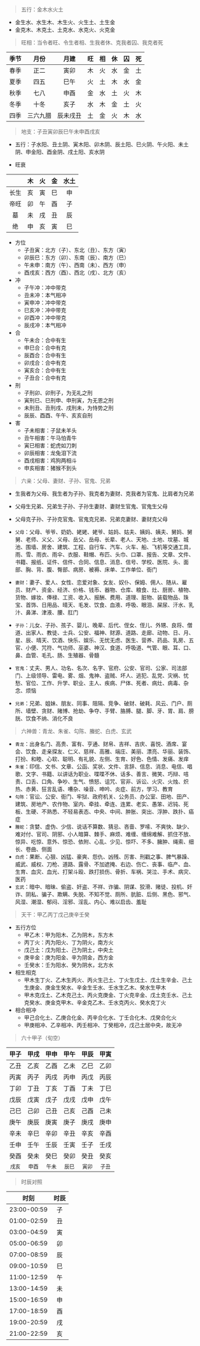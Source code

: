 > 五行：金木水火土
- 金生水、水生木、木生火、火生土、土生金
- 金克木、木克土、土克水、水克火、火克金

> 旺相：当令者旺、令生者相、生我者休、克我者囚、我克者死

| 季节 |  月份  | 月建 | 旺 | 相 | 休 | 囚 | 死 |
|:---:|:---:|:---:|:---:|:---:|:---:|:---:|:---:|
| 春季 |  正二  | 寅卯 | 木 | 火 | 水 | 金 | 土 |
| 夏季 |  四五  | 巳午 | 火 | 土 | 木 | 水 | 金 |
| 秋季 |  七八  | 申酉 | 金 | 水 | 土 | 火 | 木 |
| 冬季 |  十冬  | 亥子 | 水 | 木 | 金 | 土 | 火 |
| 四季 |三六九腊|辰未戌丑| 土 | 金 | 火 | 木 | 水 |

> 地支：子丑寅卯辰巳午未申酉戌亥
- 五行：子水阳、丑土阴、寅木阳、卯木阴、辰土阳、巳火阴、午火阳、未土阴、申金阳、酉金阴、戌土阳、亥水阴

- 旺衰

|     | 木 | 火 | 金 | 水土 |
|:---:|:---:|:---:|:---:|:---:|
| 长生 | 亥 | 寅 | 巳 | 申 |
| 帝旺 | 卯 | 午 | 酉 | 子 |
|  墓  | 未 | 戌 | 丑 | 辰 |
|  绝  | 申 | 亥 | 寅 | 巳 |

- 方位
  - 子丑寅：北方（子）、东北（丑）、东方（寅）
  - 卯辰巳：东方（卯）、东南（辰）、南方（巳）
  - 午未申：南方（午）、西南（未）、西方（申）
  - 酉戌亥：西方（酉）、西北（戌）、北方（亥）
- 冲
  - 子午冲：冲中带克
  - 丑未冲：本气相冲
  - 寅申冲：冲中带克
  - 巳亥冲：冲中带克
  - 卯酉冲：冲中带克
  - 辰戌冲：本气相冲
- 合
  - 午未合：合中有生
  - 申巳合：合中有克
  - 辰酉合：合中有生
  - 卯戌合：合中有克
  - 寅亥合：合中有生
  - 子丑合：合中有克
- 刑
  - 子刑卯、卯刑子，为无礼之刑
  - 寅刑巳、巳刑申、申刑寅，为无恩之刑
  - 未刑丑、丑刑戌、戌刑未，为恃势之刑
  - 辰辰、酉酉、午午、亥亥自刑
- 害
  - 子未相害：子鼠未羊头
  - 丑午相害：午马怕青牛
  - 寅巳相害：蛇虎如刀刺
  - 卯辰相害：龙兔泪下流
  - 酉戌相害：鸡狗两相斗
  - 申亥相害：猪猴不到头

> 六亲：父母、妻财、子孙、官鬼、兄弟
- 生我者为父母、我生者为子孙、我克者为妻财、克我者为官鬼、比肩者为兄弟
- 父母生兄弟、兄弟生子孙、子孙生妻财、妻财生官鬼、官鬼生父母
- 父母克子孙、子孙克官鬼、官鬼克兄弟、兄弟克妻财、妻财克父母

- `父母`：父母、爷爷、奶奶、姥姥、姥爷、姑妈、姑夫、姨妈、姨夫、舅妈、舅舅、老师、义父、义母、岳父、岳母、长辈、老人、天地、土地、坟墓、城池、围墙、房舍、建筑、工程、自行车、汽车、火车、船、飞机等交通工具，雨、雪、雨衣、雨伞、衣服、鞋帽、布匹、头巾、口罩、报告、文章、文件、书籍、报纸、证件、信件、合同、信息、消息、信号、学校、医院、头、面部、胸、背、腹、臀部、病房、被褥、床单、工作单位、衙门
- `妻财`：妻子、爱人、女性、恋爱对象、女友、奴仆、保姆、佣人、随从、雇员、财产、资金、经济、价格、钱币、器物、仓库、粮食、灶、厨房、植物、货物、嫁妆、俸禄、工资、收入、报酬、费用、道理、脏物、装载物品、珠宝、首饰、日用品、晴天、毛发、饮食、血液、呼吸、眼泪、屎尿、汗水、乳汁、鼻涕、津液、腰、肛门
- `子孙`：儿女、子孙、孩子、婴儿、晚辈、后代、侄女、侄儿、外甥、良将、僧道、出家人、教徒、士兵、公安、福神、财源、道路、走廊、动物、日、月、星、辰、晴天、饮酒、快乐、娱乐、无忧无虑、医生、营养、药品、乳房、五官、小便、咒符、气功师、巫婆、神汉、食道、呼吸道、气管、眼、耳、口、鼻、血管、毛孔、肠、生殖器、骨髓
- `官鬼`：丈夫、男人、功名、名次、名字、官府、公安、官司、公家、司法部门、上级领导、雷电、雾、烟、鬼神、盗贼、坏人、逃犯、乱党、灾祸、忧愁、官位、工作、升学、职业、主人、疾病、尸体、死者、病灶、病毒、杂念、烦恼
- `兄弟`：兄弟、姐妹、朋友、同事、阻隔、竞争、破财、破耗、风云、门户、厕所、墙壁、贪财、赌博、抢劫、争夺、手臂、胳膊、腿、脚、牙、胃、肩、膀胱、饮食不纳、消化不良

> 六神兽：青龙、朱雀、勾陈、螣蛇、白虎、玄武
- `青龙`：出身名门、高贵、富有、亨通、财帛、吉祥、吉庆、喜悦、酒席、宴会、饮食、走亲探友、仁义、慈祥、高雅、端庄、美丽、漂亮、华丽、装饰、打扮、和睦、心软、聪明、有礼貌、左侧、生育、好色、色情、发痛、发痒
- `朱雀`：印信、文书、文章、公函、奖状、文件、言辞、信息、消息、电信、唱歌、文字、书籍、以讲话为职业、喋喋不休、话多、善言、微笑、巧辩、咭责、口舌、口角、争吵、生气、愤怒、诅咒、官非、诉讼、火灾、火烛、炽热、赤黄、狂言乱语、嘈杂、噪音、呻吟、炎症、前方，学习、教育
- `勾陈`：官讼、公安、衙门、牢狱、政府机关、公务员、办公室、田地、田产、建筑、房地产、农作物、室内、牵挂、牵连、连累、老实、愚笨、迟钝、死板、生硬、不熟悉、不轻易表态、中央、中间、肿胀、突出、浮肿、跌扑、癌症
- `螣蛇`：贪婪、虚伪、少信、说话不算数、猜忌、吝啬、罗嗦、不爽快、缺少、难对付、官司、阴邪、小人暗算、棘手、麻烦、难缠、缠绵难解、抓住不放、惊异、吃惊、意外、惊恐、依附、心乱、少见、惊吓、不多、臃肿、绳索、细长、卷曲、侧面
- `白虎`：果断、心狠、凶猛、豪爽、怨仇、凶残、厉害、刑戳之事、脾气暴躁、威武、威权、刀枪、道路、露骨、不加遮掩、右边、伤亡、丧事、临产、血、生育、血灾、血光、打架斗殴、跌打损伤、骨折、车祸、哭泣、手术、病灾、医药
- `玄武`：暗中、暗昧、偷盗、奸盗、不祥、诈骗、阴谋、狡滑、赌徒、投机、奸诈、阴私、骗子、欺瞒、失脱、不知不觉、厕所、肮脏、后侧、黑色、邪气、风湿、潮湿、郁闷、淫邪、淫乱、内心、难以启齿、羞耻

> 天干：甲乙丙丁戊己庚辛壬癸
- 五行方位
  - 甲乙木：甲为阳木、乙为阴木，东方木
  - 丙丁火：丙为阳火、丁为阴火，南方火
  - 戊己土：戊为阳土、己为阴土，中央土
  - 庚辛金：庚为阳金、辛为阴金，西方金
  - 壬癸水：壬为阳水、癸为阴水，北方水
- 相生相克
  - 甲木生丁火、乙木生丙火、丙火生己土、丁火生戊土、戊土生辛金、己土生庚金、庚金生癸水、辛金生壬水、壬水生乙木、癸水生甲木
  - 甲木克戊土、乙木克己土、丙火克庚金、丁火克辛金、戊土克壬水、己土克癸水、庚金克甲木、辛金克乙木、壬水克丙火、癸水克丁火
- 相合相冲
  - 甲己合化土、乙庚合化金、丙辛合化水、丁壬合化木、戊癸合化火
  - 甲庚相冲、乙辛相冲、丙壬相冲、丁癸相冲，戊己土居中央，故无冲

> 六十甲子（旬空）

| 甲子 | 甲戌 | 甲申 | 甲午 | 甲辰 | 甲寅 |
|:---:|:---:|:---:|:---:|:---:|:---:|
| 乙丑 | 乙亥 | 乙酉 | 乙未 | 乙巳 | 乙卯 |
| 丙寅 | 丙子 | 丙戌 | 丙申 | 丙戊 | 丙辰 |
| 丁卯 | 丁丑 | 丁亥 | 丁酉 | 丁未 | 丁巳 |
| 戊辰 | 戊寅 | 戊子 | 戊戌 | 戊申 | 戊午 |
| 己巳 | 己卯 | 己丑 | 己亥 | 己酉 | 己未 |
| 庚午 | 庚辰 | 庚寅 | 庚子 | 庚戌 | 庚申 |
| 辛未 | 辛巳 | 辛卯 | 辛丑 | 辛亥 | 辛酉 |
| 壬申 | 壬午 | 壬辰 | 壬寅 | 壬子 | 壬戌 |
| 癸酉 | 癸未 | 癸巳 | 癸卯 | 癸丑 | 癸亥 |
|`戌亥`|`申酉`|`午未`|`辰巳`|`寅卯`|`子丑`|

> 时辰对照

|时刻|时辰|
|:---:|:---:|
|23:00-00:59|子|
|01:00-02:59|丑|
|03:00-04:59|寅|
|05:00-06:59|卯|
|07:00-08:59|辰|
|09:00-10:59|巳|
|11:00-12:59|午|
|13:00-14:59|未|
|15:00-16:59|申|
|17:00-18:59|酉|
|19:00-20:59|戌|
|21:00-22:59|亥|